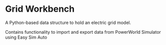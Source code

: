 # Grid Workbench

A Python-based data structure to hold an electric grid model.

Contains functionality to import and export data from PowerWorld Simulator using Easy Sim Auto